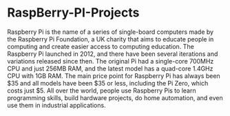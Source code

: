 # RaspBerry-PI-Projects
 Raspberry Pi is the name of a series of single-board computers made by the Raspberry Pi Foundation, a UK charity that aims to educate people in computing and create easier access to computing education.  The Raspberry Pi launched in 2012, and there have been several iterations and variations released since then. The original Pi had a single-core 700MHz CPU and just 256MB RAM, and the latest model has a quad-core 1.4GHz CPU with 1GB RAM. The main price point for Raspberry Pi has always been $35 and all models have been $35 or less, including the Pi Zero, which costs just $5.  All over the world, people use Raspberry Pis to learn programming skills, build hardware projects, do home automation, and even use them in industrial applications.

